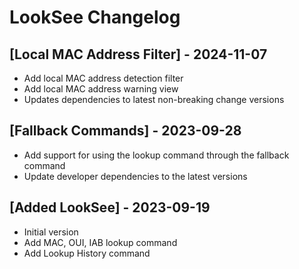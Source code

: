 # LookSee Changelog

## [Local MAC Address Filter] - 2024-11-07

- Add local MAC address detection filter
- Add local MAC address warning view
- Updates dependencies to latest non-breaking change versions

## [Fallback Commands] - 2023-09-28

- Add support for using the lookup command through the fallback command
- Update developer dependencies to the latest versions

## [Added LookSee] - 2023-09-19

- Initial version
- Add MAC, OUI, IAB lookup command
- Add Lookup History command
